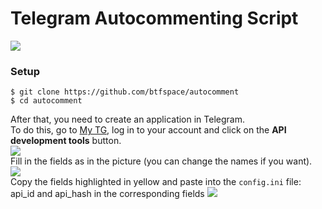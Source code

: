 # Telegram Autocommenting Script
![](https://img.shields.io/badge/Telethon-v1.24.0-%230088cc)
### Setup
```
$ git clone https://github.com/btfspace/autocomment
$ cd autocomment
```
After that, you need to create an application in Telegram.  
To do this, go to [My TG](https://my.telegram.org), log in to your account and click on the **API development tools** button.  
![](https://i.imgur.com/0S3Rjzo.jpg)  
Fill in the fields as in the picture (you can change the names if you want).  
![](https://i.imgur.com/3OLaOWb.jpg)  
Copy the fields highlighted in yellow and paste into the `config.ini` file: api_id and api_hash in the corresponding fields
![](https://i.imgur.com/9PWABpX.jpg)
